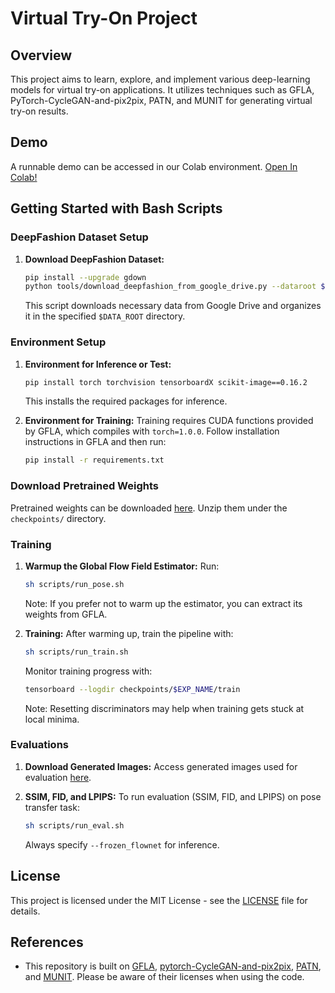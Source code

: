# Virtual Try-On Project

## Overview
This project aims to learn, explore, and implement various deep-learning models for virtual try-on applications. It utilizes techniques such as GFLA, PyTorch-CycleGAN-and-pix2pix, PATN, and MUNIT for generating virtual try-on results.

## Demo
A runnable demo can be accessed in our Colab environment. [Open In Colab!](https://colab.research.google.com/)

## Getting Started with Bash Scripts

### DeepFashion Dataset Setup
1. **Download DeepFashion Dataset:**
    ```bash
    pip install --upgrade gdown
    python tools/download_deepfashion_from_google_drive.py --dataroot $DATA_ROOT
    ```
    This script downloads necessary data from Google Drive and organizes it in the specified `$DATA_ROOT` directory.

### Environment Setup

1. **Environment for Inference or Test:**
    ```bash
    pip install torch torchvision tensorboardX scikit-image==0.16.2
    ```
    This installs the required packages for inference.

2. **Environment for Training:**
    Training requires CUDA functions provided by GFLA, which compiles with `torch=1.0.0`. Follow installation instructions in GFLA and then run:
    ```bash
    pip install -r requirements.txt
    ```

### Download Pretrained Weights
Pretrained weights can be downloaded [here](#). Unzip them under the `checkpoints/` directory.

### Training
1. **Warmup the Global Flow Field Estimator:**
    Run:
    ```bash
    sh scripts/run_pose.sh
    ```
    Note: If you prefer not to warm up the estimator, you can extract its weights from GFLA.

2. **Training:**
    After warming up, train the pipeline with:
    ```bash
    sh scripts/run_train.sh
    ```
    Monitor training progress with:
    ```bash
    tensorboard --logdir checkpoints/$EXP_NAME/train
    ```
    Note: Resetting discriminators may help when training gets stuck at local minima.

### Evaluations
1. **Download Generated Images:**
    Access generated images used for evaluation [here](https://drive.google.com/drive/folders/1-7DxUvcrC3cvQV67Z2QhRdi-9PMDC8w9?usp=sharing).

2. **SSIM, FID, and LPIPS:**
    To run evaluation (SSIM, FID, and LPIPS) on pose transfer task:
    ```bash
    sh scripts/run_eval.sh
    ```
    Always specify `--frozen_flownet` for inference.

## License

This project is licensed under the MIT License - see the [LICENSE](LICENSE) file for details.



## References
- This repository is built on [GFLA](https://github.com/RenYurui/Global-Flow-Local-Attention), [pytorch-CycleGAN-and-pix2pix](https://github.com/junyanz/pytorch-CycleGAN-and-pix2pix), [PATN](https://github.com/tengteng95/Pose-Transfer), and [MUNIT](https://github.com/NVlabs/MUNIT). Please be aware of their licenses when using the code.
